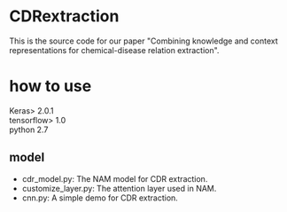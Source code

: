 # CDRextraction
This is the source code for our paper "Combining knowledge and context representations for chemical-disease relation extraction".
# how to use
Keras> 2.0.1  
tensorflow> 1.0   
python 2.7
## model
* cdr_model.py: The NAM model for CDR extraction.
* customize_layer.py: The attention layer used in NAM.
* cnn.py: A simple demo for CDR extraction.
